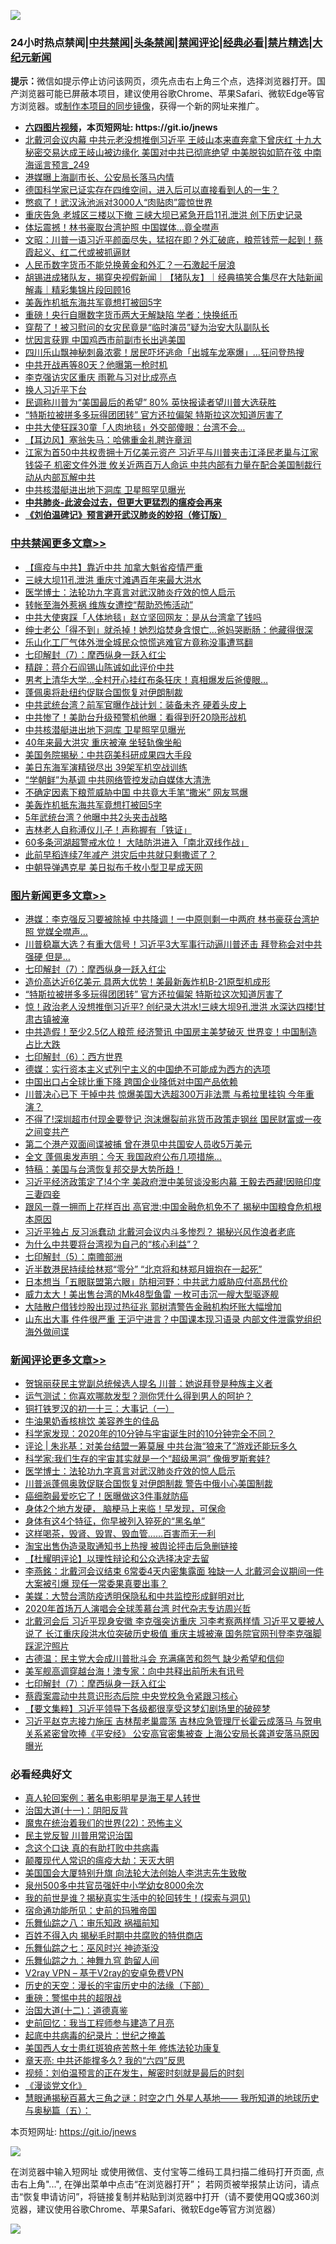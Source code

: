 ![](https://raw.githubusercontent.com/fqnews/bnews/master/64photo/fqnews-qr.jpg)

<div id="tt">
<h3>24小时热点禁闻|<a href="#%E4%B8%AD%E5%85%B1%E7%A6%81%E9%97%BB%E6%9B%B4%E5%A4%9A%E6%96%87%E7%AB%A0">中共禁闻</a>|<a href="#%E5%9B%BE%E7%89%87%E6%96%B0%E9%97%BB%E6%9B%B4%E5%A4%9A%E6%96%87%E7%AB%A0">头条禁闻</a>|<a href="#%E6%96%B0%E9%97%BB%E8%AF%84%E8%AE%BA%E6%9B%B4%E5%A4%9A%E6%96%87%E7%AB%A0">禁闻评论|<a href="#%E5%BF%85%E7%9C%8B%E7%BB%8F%E5%85%B8%E5%A5%BD%E6%96%87">经典必看|<a href="/video.md#%E7%A6%81%E7%89%87%E7%B2%BE%E9%80%89">禁片精选</a>|<a href="https://github.com/fqnews/djy/blob/master/gb/nf1351518.md#1">大纪元新闻</a></h3>
<div><b>提示：</b>微信如提示停止访问该网页，须先点击右上角三个点，选择浏览器打开。国产浏览器可能已屏蔽本项目，建议使用谷歌Chrome、苹果Safari、微软Edge等官方浏览器。或<a href="https://github.com/fqnews/bnews/blob/master/%E5%88%B6%E4%BD%9Cgit%E7%A6%81%E9%97%BB%E9%95%9C%E5%83%8F.md">制作本项目的同步镜像</a>，获得一个新的网址来推广。</div>
<ul>
<li><b><a href="http://d1.bdrive.tk/64.mp4" target="_blank">六四图片视频</a>，本页短网址: https://git.io/jnews</b></li>
<li><a href="/comments/20200820/1382772.md">北戴河会议内幕 中共元老没想推倒习近平 王岐山本来直奔拿下曾庆红 十九大秘密交易达成王岐山被边缘化 美国对中共已彻底绝望 中美脱钩如箭在弦 中南海谣言预言_249</a></li>
<li><a href="/cbnews/20200820/1382821.md">港媒曝上海副市长、公安局长落马内情</a></li>
<li><a href="/comments/20200820/1382770.md">德国科学家已证实存在四维空间，进入后可以直接看到人的一生？</a></li>
<li><a href="/cbnews/20200820/1382743.md">憋疯了！武汉泳池派对3000人“肉贴肉”震惊世界</a></li>
<li><a href="/cbnews/20200820/1382848.md">重庆告急 老城区三楼以下撤 三峡大坝已紧急开启11孔泄洪 创下历史记录</a></li>
<li><a href="/cnnews/hknews/20200820/1382852.md">体坛震撼！林书豪取台湾护照 中国媒体…竟全噤声</a></li>
<li><a href="/cbnews/20200820/1382791.md">文昭：川普一语习近平颜面尽失，猛招在即？外汇破底，粮荒钱荒一起到！蔡霞起义、红二代或被抓逼财</a></li>
<li><a href="/cnnews/20200820/1382965.md">人民币数字货币不能兑换黄金和外汇？一石激起千层浪</a></li>
<li><a href="/bannedvideo/20200820/1382784.md">胡锡进成猪队友，揭穿央视假新闻｜【猪队友】｜经典搞笑合集尽在大陆新闻解毒｜精彩集锦片段回顾16</a></li>
<li><a href="/cbnews/20200820/1382907.md">美轰炸机抵东海共军竟想打被回5字</a></li>
<li><a href="/finance/20200820/1382981.md">重磅！央行自曝数字货币两大无解缺陷 学者：快换纸币</a></li>
<li><a href="/cbnews/20200820/1382814.md">穿帮了！被习慰问的女灾民竟是“临时演员”疑为治安大队副队长</a></li>
<li><a href="/ssgc/20200820/1382990.md">忧因言获罪 中国鸡西市前副市长出逃美国</a></li>
<li><a href="/cnnews/20200820/1382935.md">四川乐山飘神秘刺鼻浓雾！居民吓坏逃命「出城车龙塞爆」…狂问登热搜</a></li>
<li><a href="/cbnews/20200820/1382832.md">中共开战再等80天？他曝第一枪时机</a></li>
<li><a href="/headline/20200820/1383079.md">李克强访灾区重庆 雨靴与习对比成亮点</a></li>
<li><a href="/baitai/20200820/1382818.md">换人习近平下台</a></li>
<li><a href="/cnnews/20200820/1382778.md">民调称川普为“美国最后的希望” 80% 英快报读者望川普大选获胜</a></li>
<li><a href="/topimagenews/20200820/1382904.md">“特斯拉被拼多多玩得团团转” 官方还拉偏架 特斯拉这次知道厉害了</a></li>
<li><a href="/cnnews/hknews/20200820/1382917.md">中共大使狂踩30童「人肉地毯」外交部傻眼：台湾不会…</a></li>
<li><a href="/headline/20200820/1382950.md">【耳边风】塞翁失马：哈佛重金礼聘许章润</a></li>
<li><a href="/comments/20200820/1382787.md">江家为首50中共权贵拥十万亿美元资产 习近平与川普夹击江泽民老巢与江家钱袋子 机密文件外泄 攸关近两百万人命运 中共内部有力量在配合美国制裁行动从内部瓦解中共</a></li>
<li><a href="/cbnews/20200820/1382962.md">中共核潜艇进出地下洞库 卫星照罕见曝光</a></li>
<li><b><a href="/comments/20200211/1275071.md" target="_blank">中共肺炎-此波会过去，但更大更猛烈的瘟疫会再来</a></b></li>
<li><b><a href="/comments/20200207/1272816.md" target="_blank">《刘伯温碑记》预言避开武汉肺炎的妙招（修订版）</a></b></li>
</ul>
</div>

<div class="catlist">
<h3><a href="/cbnews/" target="_blank">中共禁闻</a><span><a href="/cbnews/" target="_blank" rel="nofollow">更多文章>></a></span></h3>
<ul>
<li><a href="/cbnews/20200820/1382960.md" target="_blank">【瘟疫与中共】靠近中共 加拿大魁省疫情严重</a></li>
<li><a href="/cbnews/20200820/1382961.md" target="_blank">三峡大坝11孔泄洪 重庆寸滩遇百年来最大洪水</a></li>
<li><a href="/comments/20200820/1382989.md" target="_blank">医学博士：法轮功九字真言对武汉肺炎疗效的惊人启示</a></li>
<li><a href="/cbnews/20200820/1383073.md" target="_blank">转帐至海外惹祸 维族女遭控“帮助恐怖活动”</a></li>
<li><a href="/cbnews/20200820/1383054.md" target="_blank">中共大使爽踩「人体地毯」赵立坚回网友：是从台湾拿了钱吗</a></li>
<li><a href="/cbnews/20200820/1383053.md" target="_blank">绅士老公「得不到」就杀掉！她烈焰焚身含恨亡…爸妈哭断肠：他藏得很深</a></li>
<li><a href="/cbnews/20200820/1383052.md" target="_blank">乐山化工厂气体外泄全城民众惊慌逃难官方竟称没事遭骂翻</a></li>
<li><a href="/comments/20200820/1383036.md" target="_blank">七印解封（7）：摩西纵身一跃入红尘</a></li>
<li><a href="/cbnews/20200820/1383020.md" target="_blank">精辟：蒋介石阎锡山陈诚如此评价中共</a></li>
<li><a href="/cbnews/20200820/1382996.md" target="_blank">男考上清华大学…全村开心挂红布条狂庆！真相爆发后爸傻眼…</a></li>
<li><a href="/cbnews/20200820/1382980.md" target="_blank">蓬佩奥将赴纽约促联合国恢复对伊朗制裁</a></li>
<li><a href="/cbnews/20200820/1382979.md" target="_blank">中共武统台湾？前军官曝作战计划：装备未齐 硬着头皮上</a></li>
<li><a href="/cbnews/20200820/1382963.md" target="_blank">中共惨了！美助台升级预警机他曝：看得到歼20隐形战机</a></li>
<li><a href="/cbnews/20200820/1382962.md" target="_blank">中共核潜艇进出地下洞库 卫星照罕见曝光</a></li>
<li><a href="/cbnews/20200820/1382944.md" target="_blank">40年来最大洪灾 重庆被淹 坐轻轨像坐船</a></li>
<li><a href="/cbnews/20200820/1382939.md" target="_blank">美国务院揭秘：中共窃美科研成果四大手段</a></li>
<li><a href="/cbnews/20200820/1382930.md" target="_blank">美日东海军演精锐尽出 39架军机空战训练</a></li>
<li><a href="/cbnews/20200820/1382929.md" target="_blank">“学朝鲜”为基调 中共网络管控发动自媒体大清洗</a></li>
<li><a href="/cbnews/20200820/1382928.md" target="_blank">不确定因素下粮荒威胁中国 中共竟大手笔“撒米” 网友骂爆</a></li>
<li><a href="/cbnews/20200820/1382907.md" target="_blank">美轰炸机抵东海共军竟想打被回5字</a></li>
<li><a href="/cbnews/20200820/1382906.md" target="_blank">5年武统台湾？他曝中共2头夹击战略</a></li>
<li><a href="/cbnews/20200820/1382905.md" target="_blank">吉林老人自称溥仪儿子！声称握有「铁证」</a></li>
<li><a href="/cbnews/20200820/1382870.md" target="_blank">60多条河湖超警戒水位！ 大陆防洪进入「南北双线作战」</a></li>
<li><a href="/cbnews/20200820/1382869.md" target="_blank">此前早稻连续7年减产 洪灾后中共就只剩撒谎了？</a></li>
<li><a href="/cbnews/20200820/1382850.md" target="_blank">中朝导弹遇克星 美日拟布千枚小型卫星成天网</a></li>

</ul>
</div>
<div class="catlist">
<h3><a href="/topimagenews/" target="_blank">图片新闻</a><span><a href="/topimagenews/" target="_blank" rel="nofollow">更多文章>></a></span></h3>
<ul>
<li><a href="/topimagenews/20200820/1383199.md" target="_blank">港媒：李克强反习要被除掉 中共降调！一中原则剩一中两府 林书豪获台湾护照 党媒全噤声…</a></li>
<li><a href="/topimagenews/20200820/1383194.md" target="_blank">川普稳赢大选？有重大信号！习近平3大军事行动逼川普还击 拜登称会对中共强硬 但是&#8230;</a></li>
<li><a href="/comments/20200820/1383036.md" target="_blank">七印解封（7）：摩西纵身一跃入红尘</a></li>
<li><a href="/topimagenews/20200820/1382927.md" target="_blank">造价高达近6亿美元 具两大优势！美最新轰炸机B-21原型机成形</a></li>
<li><a href="/topimagenews/20200820/1382904.md" target="_blank">“特斯拉被拼多多玩得团团转” 官方还拉偏架 特斯拉这次知道厉害了</a></li>
<li><a href="/topimagenews/20200819/1382697.md" target="_blank">惊！政治老人没想推倒习近平? 创纪录大洪水!三峡大坝9孔泄洪 水深达四楼!甘肃古镇被淹</a></li>
<li><a href="/topimagenews/20200819/1382597.md" target="_blank">中共造假！至少2.5亿人粮荒 经济警讯 中国房主美梦破灭 世界变！中国制造占比大跌</a></li>
<li><a href="/comments/20200819/1382591.md" target="_blank">七印解封（6）：西方世界</a></li>
<li><a href="/topimagenews/20200819/1382405.md" target="_blank">德媒：实行资本主义式列宁主义的中国绝不可能成为西方的选项</a></li>
<li><a href="/topimagenews/20200819/1382271.md" target="_blank">中国出口占全球比重下降 跨国企业降低对中国产品依赖</a></li>
<li><a href="/topimagenews/20200818/1382205.md" target="_blank">川普决心已下 干掉中共 惊爆美国大选超300万非法票 与希拉里挂钩 今年重演？</a></li>
<li><a href="/topimagenews/20200818/1382108.md" target="_blank">不得了!深圳超市付现金要登记 泡沫爆裂前兆货币政策走钢丝 国民财富或一夜之间变共产</a></li>
<li><a href="/topimagenews/20200818/1381909.md" target="_blank">第二个港产双面间谍被捕 曾在港见中共国安人员收5万美元</a></li>
<li><a href="/topimagenews/20200818/1381813.md" target="_blank">全文 蓬佩奥发声明：今天 我国政府公布几项措施…</a></li>
<li><a href="/comments/20200818/1381765.md" target="_blank">特稿：美国与台湾恢复邦交是大势所趋！</a></li>
<li><a href="/topimagenews/20200817/1381657.md" target="_blank">习近平经济政策定了!4个字 美政府泄中美贸谈没影内幕 王毅去西藏!因赔印度三妻四妾</a></li>
<li><a href="/topimagenews/20200817/1381618.md" target="_blank">跟风一尊一拥而上花样百出 高官泄:中国金融危机免不了 揭秘中国粮食危机根本原因</a></li>
<li><a href="/topimagenews/20200817/1381596.md" target="_blank">习近平独占 反习派蠢动 北戴河会议内斗多惨烈？ 揭秘兴风作浪者老底</a></li>
<li><a href="/comments/20200817/1381382.md" target="_blank">为什么中共要将台湾视为自己的“核心利益”？</a></li>
<li><a href="/comments/20200817/1381339.md" target="_blank">七印解封（5）：南赡部洲</a></li>
<li><a href="/topimagenews/20200817/1381336.md" target="_blank">近半数港民持续给林郑“零分” “北京将和林郑月娥抱在一起死”</a></li>
<li><a href="/topimagenews/20200817/1381285.md" target="_blank">日本想当「五眼联盟第六眼」防相河野：中共武力威胁应付高昂代价</a></li>
<li><a href="/topimagenews/20200817/1381273.md" target="_blank">威力太大！美出售台湾的Mk48型鱼雷 一枚可击沉一艘大型驱逐舰</a></li>
<li><a href="/topimagenews/20200817/1381243.md" target="_blank">大陆散户借钱炒股出现过热征兆 郭树清警告金融机构坏账大幅增加</a></li>
<li><a href="/topimagenews/20200817/1381204.md" target="_blank">山东出大事 件件很严重 王沪宁进言？中国课本现习语录 内部文件泄露党组织海外做间谍</a></li>

</ul>
</div>
<div class="catlist">
<h3><a href="/comments/" target="_blank">新闻评论</a><span><a href="/comments/" target="_blank" rel="nofollow">更多文章>></a></span></h3>
<ul>
<li><a href="/comments/20200821/1383227.md" target="_blank">贺锦丽获民主党副总统候选人提名 川普：她说拜登是种族主义者</a></li>
<li><a href="/comments/20200821/1383226.md" target="_blank">运气测试：你喜欢哪款发型？测你凭什么得到男人的呵护？</a></li>
<li><a href="/comments/20200821/1383225.md" target="_blank">铜打铁罗汉的初一十三：大事记（一）</a></li>
<li><a href="/comments/20200821/1383224.md" target="_blank">牛油果奶香核桃饮 美容养生的佳品</a></li>
<li><a href="/comments/20200821/1383216.md" target="_blank">科学家发现：2020年的10分钟与宇宙诞生时的10分钟完全不同？</a></li>
<li><a href="/comments/20200820/1383196.md" target="_blank">评论 | 朱兆基：对美台结盟一筹莫展 中共台海“狼来了”游戏还能玩多久</a></li>
<li><a href="/comments/20200820/1383153.md" target="_blank">科学家:我们生存的宇宙其实就是一个“超级黑洞” 像俄罗斯套娃?</a></li>
<li><a href="/comments/20200820/1382989.md" target="_blank">医学博士：法轮功九字真言对武汉肺炎疗效的惊人启示</a></li>
<li><a href="/comments/20200820/1383127.md" target="_blank">川普派蓬佩奥敦促联合国恢复对伊朗制裁 警告中俄小心美国制裁</a></li>
<li><a href="/comments/20200820/1383126.md" target="_blank">癌细胞最爱吃它了！医曝做这3件事就防癌</a></li>
<li><a href="/comments/20200820/1383125.md" target="_blank">身体2个地方发硬， 脑梗马上来临！早发现，可保命</a></li>
<li><a href="/comments/20200820/1383124.md" target="_blank">身体有这4个特征，你早被列入猝死的“黑名单”</a></li>
<li><a href="/comments/20200820/1383123.md" target="_blank">这样喝茶，毁肾、毁胃、毁血管……百害而无一利</a></li>
<li><a href="/comments/20200820/1383119.md" target="_blank">淘宝出售伪造录取通知书上热搜 被舆论抨击后急删链接</a></li>
<li><a href="/comments/20200820/1383096.md" target="_blank">【杜耀明评论】以理性辩论和公众选择决定去留</a></li>
<li><a href="/comments/20200820/1383091.md" target="_blank">李燕銘：北戴河会议结束 6常委4天内密集露面 独缺一人 北戴河会议期间一件大案被引爆 现任一常委果真要出事？</a></li>
<li><a href="/comments/20200820/1383074.md" target="_blank">美媒：大赞台湾防疫透明保隐私和中共监控形成鲜明对比</a></li>
<li><a href="/comments/20200820/1383069.md" target="_blank">2020年首场万人演唱会全球羡慕台湾 时代杂志专访周兴哲</a></li>
<li><a href="/comments/20200820/1383050.md" target="_blank">北戴河会后 习近平现身安徽 李克强突访重庆 习李考察两样情 习近平又要被人说了 长江重庆段洪水位突破历史极值 重庆主城被淹 国务院官网刊登李克强脚踩泥泞照片</a></li>
<li><a href="/comments/20200820/1383044.md" target="_blank">古德温：民主党大会成川普批斗会 充满痛苦和怨气 缺少希望和信仰</a></li>
<li><a href="/comments/20200820/1383043.md" target="_blank">美军舰高调穿越台海！澳专家：向中共释出前所未有讯号</a></li>
<li><a href="/comments/20200820/1383036.md" target="_blank">七印解封（7）：摩西纵身一跃入红尘</a></li>
<li><a href="/comments/20200820/1383019.md" target="_blank">蔡霞案震动中共意识形态后院 中央党校急令紧跟习核心</a></li>
<li><a href="/comments/20200820/1383015.md" target="_blank">【要文集粹】习近平领导下各级都很享受这梦幻剧场里的破碎梦</a></li>
<li><a href="/comments/20200820/1383006.md" target="_blank">习近平赵克志接力施压 吉林帮老巢震荡 吉林应急管理厅长霍云成落马 与贺电关系紧密曾吹捧《平安经》 公安高官密集被查 上海公安局长龚道安落马原因曝光</a></li>

</ul>
</div>

<div class="catlist">
<h3>必看经典好文</h3>
<ul>
<li><a href="/comments/20200523/1332915.md" target="_blank">真人轮回案例：著名电影明星是海王星人转世</a></li>
<li><a href="/cbnews/20180317/915893.md" target="_blank">治国大道(十一)：阴阳反背</a></li>
<li><a href="/comments/20180804/981524.md" target="_blank">魔鬼在统治着我们的世界(22)：恐怖主义</a></li>
<li><a href="/comments/20200621/1348236.md" target="_blank">民主党反智 川普用常识治国</a></li>
<li><a href="/comments/20200707/1357090.md" target="_blank">念这个口诀 真的有助打败中共病毒</a></li>
<li><a href="/comments/20200619/783185.md" target="_blank">颠覆现代人常识的瘟疫大劫：天灭大明</a></li>
<li><a href="/comments/20200516/1329276.md" target="_blank">美国国会大厦特别升旗 向法轮大法创始人李洪志先生致敬</a></li>
<li><a href="/comments/20200704/783272.md" target="_blank">泉州500多中共官员强奸中小学幼女8000余次</a></li>
<li><a href="/comments/20200715/1359453.md" target="_blank">我的前世是谁？揭秘真实生活中的轮回转生！(探索与洞见)</a></li>
<li><a href="/cbnews/20180711/970353.md" target="_blank">宿命通功能所见：史前的玛雅帝国</a></li>
<li><a href="/tculture/20170717/792953.md" target="_blank">乐舞仙踪之八：审乐知政 祸福前知</a></li>
<li><a href="/lifebaike/20200711/1358994.md" target="_blank">百姓不得入内 揭秘毛时期中共腐败的特供商店</a></li>
<li><a href="/tculture/20190101/792550.md" target="_blank">乐舞仙踪之七：巫风时兴 神迹渐没</a></li>
<li><a href="/tculture/20170718/793528.md" target="_blank">乐舞仙踪之九：神舞九穹 韵留人间</a></li>
<li><a href="/comments/20200112/1257608.md" target="_blank">V2ray VPN &#8211; 基于V2ray的安卓免费VPN</a></li>
<li><a href="/tculture/20121025/73066.md" target="_blank">历史的天空：漫长的宇宙历史中的法缘（下部）</a></li>
<li><a href="/comments/20200717/1362287.md" target="_blank">重磅：警惕中共的超限战</a></li>
<li><a href="/cbnews/20180318/916241.md" target="_blank">治国大道(十二)：道德真鉴</a></li>
<li><a href="/aomi/history/20141104/323033.md" target="_blank">史前回忆：我当工程师参与建造了月亮</a></li>
<li><a href="/comments/20200702/1354076.md" target="_blank">起底中共病毒的纪录片：世纪之掩盖</a></li>
<li><a href="/comments/20190126/1070164.md" target="_blank">美国西人女士患红斑狼疮苦熬十年 修炼法轮功康复</a></li>
<li><a href="/comments/20200607/1341003.md" target="_blank">章天亮: 中共还能撑多久? 我的“六四”反思</a></li>
<li><a href="/comments/20200628/1351782.md" target="_blank">视频：刘伯温预言的正在发生，解密时刻就是最后的时刻</a></li>
<li><a href="/comments/20200521/783167.md" target="_blank">《漫谈党文化》</a></li>
<li><a href="/cbnews/20170907/819423.md" target="_blank">慧眼通揭秘百慕大三角之谜：时空之门 外星人基地—— 我所知道的地球历史与奥秘篇（五）：</a></li>

</ul>
</div>

本页短网址: https://git.io/jnews

![](https://raw.githubusercontent.com/fqnews/bnews/master/64photo/fqnews-qr.jpg)

在浏览器中输入短网址 或使用微信、支付宝等二维码工具扫描二维码打开页面, 点击右上角"...", 在弹出菜单中点击“在浏览器打开”； 若网页被举报禁止访问，请点击“恢复申请访问”，将链接复制并粘贴到浏览器中打开（请不要使用QQ或360浏览器，建议使用谷歌Chrome、苹果Safari、微软Edge等官方浏览器）

![](https://raw.githubusercontent.com/fqnews/bnews/master/64photo/wx.jpg)